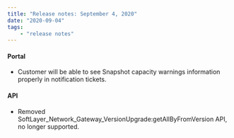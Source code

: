 ```yaml
---
title: "Release notes: September 4, 2020"
date: "2020-09-04"
tags:
    - "release notes"
---
```




#### Portal
-  Customer will be able to see Snapshot capacity warnings information properly in notification tickets.

#### API
- Removed SoftLayer_Network_Gateway_VersionUpgrade:getAllByFromVersion API, no longer supported.

